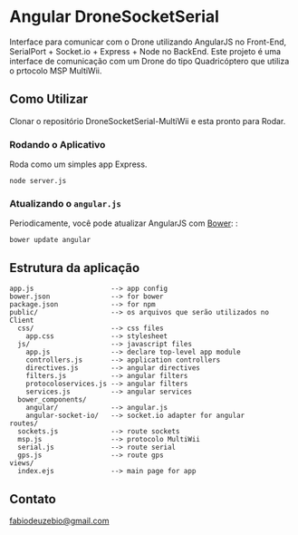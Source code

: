 # Angular DroneSocketSerial

Interface para comunicar com o Drone utilizando AngularJS no Front-End, SerialPort + Socket.io + Express + Node no BackEnd.
Este projeto é uma interface de comunicação com um Drone do tipo Quadricóptero que utiliza o prtocolo MSP MultiWii.

## Como Utilizar

Clonar o repositório DroneSocketSerial-MultiWii e esta pronto para Rodar.

### Rodando o Aplicativo 

Roda como um simples app Express.

```shell
node server.js
```

### Atualizando o `angular.js`

Periodicamente, você pode atualizar AngularJS com [Bower](http://bower.io): :

```shell
bower update angular
```

## Estrutura da aplicação
    
    app.js                   --> app config
    bower.json               --> for bower
    package.json             --> for npm
    public/                  --> os arquivos que serão utilizados no Client
      css/                   --> css files
        app.css              --> stylesheet
      js/                    --> javascript files
        app.js               --> declare top-level app module
        controllers.js       --> application controllers
        directives.js        --> angular directives
        filters.js           --> angular filters
        protocoloservices.js --> angular filters
        services.js          --> angular services
      bower_components/
        angular/             --> angular.js
        angular-socket-io/   --> socket.io adapter for angular
    routes/
      sockets.js             --> route sockets
      msp.js                 --> protocolo MultiWii
      serial.js              --> route serial 
      gps.js                 --> route gps
    views/
      index.ejs              --> main page for app
      
      
## Contato
fabiodeuzebio@gmail.com
